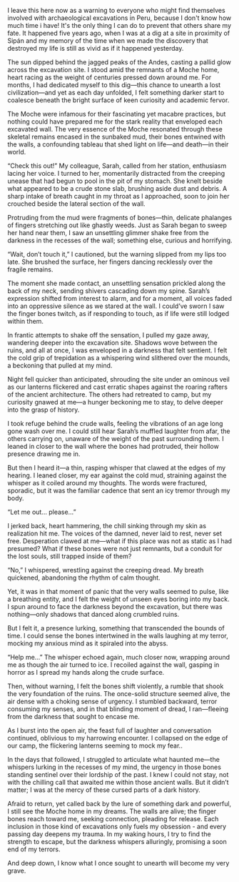 I leave this here now as a warning to everyone who might find themselves involved with archaeological excavations in Peru, because I don't know how much time i have! It's the only thing I can do to prevent that others share my fate. It happened five years ago, when I was at a dig at a site in proximity of Sipán and my memory of the time when we made the discovery that destroyed my life is still as vivid as if it happened yesterday.

The sun dipped behind the jagged peaks of the Andes, casting a pallid glow across the excavation site. I stood amid the remnants of a Moche home, heart racing as the weight of centuries pressed down around me. For months, I had dedicated myself to this dig—this chance to unearth a lost civilization—and yet as each day unfolded, I felt something darker start to coalesce beneath the bright surface of keen curiosity and academic fervor.

The Moche were infamous for their fascinating yet macabre practices, but nothing could have prepared me for the stark reality that enveloped each excavated wall. The very essence of the Moche resonated through these skeletal remains encased in the sunbaked mud, their bones entwined with the walls, a confounding tableau that shed light on life—and death—in their world.

“Check this out!” My colleague, Sarah, called from her station, enthusiasm lacing her voice. I turned to her, momentarily distracted from the creeping unease that had begun to pool in the pit of my stomach. She knelt beside what appeared to be a crude stone slab, brushing aside dust and debris. A sharp intake of breath caught in my throat as I approached, soon to join her crouched beside the lateral section of the wall.

Protruding from the mud were fragments of bones—thin, delicate phalanges of fingers stretching out like ghastly weeds. Just as Sarah began to sweep her hand near them, I saw an unsettling glimmer shake free from the darkness in the recesses of the wall; something else, curious and horrifying.

“Wait, don’t touch it,” I cautioned, but the warning slipped from my lips too late. She brushed the surface, her fingers dancing recklessly over the fragile remains.

The moment she made contact, an unsettling sensation prickled along the back of my neck, sending shivers cascading down my spine. Sarah’s expression shifted from interest to alarm, and for a moment, all voices faded into an oppressive silence as we stared at the wall. I could’ve sworn I saw the finger bones twitch, as if responding to touch, as if life were still lodged within them.

In frantic attempts to shake off the sensation, I pulled my gaze away, wandering deeper into the excavation site. Shadows wove between the ruins, and all at once, I was enveloped in a darkness that felt sentient. I felt the cold grip of trepidation as a whispering wind slithered over the mounds, a beckoning that pulled at my mind.

Night fell quicker than anticipated, shrouding the site under an ominous veil as our lanterns flickered and cast erratic shapes against the roaring rafters of the ancient architecture. The others had retreated to camp, but my curiosity gnawed at me—a hunger beckoning me to stay, to delve deeper into the grasp of history.

I took refuge behind the crude walls, feeling the vibrations of an age long gone wash over me. I could still hear Sarah’s muffled laughter from afar, the others carrying on, unaware of the weight of the past surrounding them. I leaned in closer to the wall where the bones had protruded, their hollow presence drawing me in.

But then I heard it—a thin, rasping whisper that clawed at the edges of my hearing. I leaned closer, my ear against the cold mud, straining against the whisper as it coiled around my thoughts. The words were fractured, sporadic, but it was the familiar cadence that sent an icy tremor through my body.

“Let me out… please…”

I jerked back, heart hammering, the chill sinking through my skin as realization hit me. The voices of the damned, never laid to rest, never set free. Desperation clawed at me—what if this place was not as static as I had presumed? What if these bones were not just remnants, but a conduit for the lost souls, still trapped inside of them?

“No,” I whispered, wrestling against the creeping dread. My breath quickened, abandoning the rhythm of calm thought.

Yet, it was in that moment of panic that the very walls seemed to pulse, like a breathing entity, and I felt the weight of unseen eyes boring into my back. I spun around to face the darkness beyond the excavation, but there was nothing—only shadows that danced along crumbled ruins.

But I felt it, a presence lurking, something that transcended the bounds of time. I could sense the bones intertwined in the walls laughing at my terror, mocking my anxious mind as it spiraled into the abyss.

“Help me…” The whisper echoed again, much closer now, wrapping around me as though the air turned to ice. I recoiled against the wall, gasping in horror as I spread my hands along the crude surface.

Then, without warning, I felt the bones shift violently, a rumble that shook the very foundation of the ruins. The once-solid structure seemed alive, the air dense with a choking sense of urgency. I stumbled backward, terror consuming my senses, and in that blinding moment of dread, I ran—fleeing from the darkness that sought to encase me.

As I burst into the open air, the feast full of laughter and conversation continued, oblivious to my harrowing encounter. I collapsed on the edge of our camp, the flickering lanterns seeming to mock my fear..

In the days that followed, I struggled to articulate what haunted me—the whispers lurking in the recesses of my mind, the urgency in those bones standing sentinel over their lordship of the past. I knew I could not stay, not with the chilling call that awaited me within those ancient walls. But it didn’t matter; I was at the mercy of these cursed parts of a dark history.

Afraid to return, yet called back by the lure of something dark and powerful, I still see the Moche home in my dreams. The walls are alive; the finger bones reach toward me, seeking connection, pleading for release. Each inclusion in those kind of excavations only fuels my obsession - and every passing day deepens my trauma. In my waking hours, I try to find the strength to escape, but the darkness whispers alluringly, promising a soon end of my terrors.

And deep down, I know what I once sought to unearth will become my very grave.


